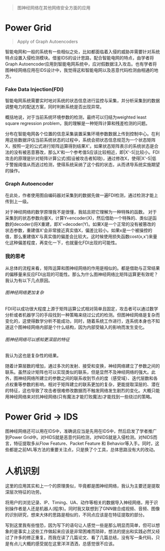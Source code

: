 > 图神经网络在其他网络安全方面的应用

# Power Grid

> Apply of Graph Autoencoders

智能电网和一般的系统有一些相似之处，比如都面临着入侵的威胁并需要针对系统特点设置入侵检测模块。借鉴IDS的设计思路，配合智能电网的特点，由学者将Graph Autoencoder应用到智能电网系统中，应对假数据注入攻击。也有学者将图神经网络应用在IDS设计中，我觉得这和智能电网以及恶意代码检测由相通的地方。

### Fake Data Injection(FDI)

智能电网系统需要实时地对系统的状态信息进行监控与采集，并分析采集到的数据调整电力的配送方案，同时判断系统是否出现异常。

概括地说，对于当前系统环境参数的检测，最终可以归结为weighted least square regression problem，我的理解是一种矩阵计算和残差检测的问题。

分布在智能电网各个位置的信息采集装置采集环境参数数据上传到控制中心。在利用这些数据评估当前系统状态的过程中，系统会把状态信息规范为一个状态矩阵X，按照一定的公式进行矩阵运算得到结果X'。如果状态矩阵表示的系统状态是合法的没有被恶意篡改，那么X‘和一个参考值S应该比较相近，即|X'-S|比较小。FDI攻击的原理是针对矩阵计算公式(假设被攻击者知晓)，通过修改X，使得|X'-S|低于警报阈值从而逃过检测，使得系统采纳了这个假的状态，从而诱导系统实施期望的操作。

### Graph Autoencoder

在此处，作者使用图自编码器对采集到的数据先做一遍FDI检测，通过检测才能上传到上一级。

对于神经网络的数学原理我不是很懂，我姑且把它理解为一种特殊的函数。
对于采集到的状态参数向量X，计算Y=encoder(X)，然后借助一个特殊的、类似逆函数的decoder()将X重建，即X'=decoder(Y)。如果X是一个正常的没有被篡改的状态参数，重建值X'会非常接近真实值X，偏差比较小。如果x是一个被操控的值，那么重建值X‘与真实值的偏差会比较大。这时候使用损失函数cost(x,x')来量化这种偏差程度，再变化一下，也就量化FDI出现的可能性。

### 我的思考

从总体的流程来看，矩阵运算和图神经网络的作用是相似的。都是借助与正常结果的偏移量来反应FDI出现的可能性。那么为什么图神经网络比矩阵运算更有效呢？我认为有以下几点原因。

###### 图神经网络更加复杂

FDI可以成功很大程度上源于矩阵运算公式相对简单且固定，攻击者可以通过数学分析或者机器学习的手段找到一种策略来绕过公式的检测。但图神经网络是复杂而变化的，这使得数学分析不能成功，同时，随着系统工作进行，连系统本身也不知道这个图神经网络内部是个什么结构，因为内部受输入的影响而发生变化。

###### 图神经网络可以感知更深层的特征

我认为这也是复杂性的结果。

随着计算层数的增加，通过多次的发射、接受和变换，神经网络建立了参数之间的联系。虽然设计矩阵也可以实现类似的联系，但是显然不及神经网络的强大。此外，图神经网络所建立的参数之间的联系收到节点的度（感受域）、迭代层数和各点权重等参数的影响，相对于矩阵建立的联系更加的复杂，更能提取深层的、潜在的特征，这也导致了攻击者很难修改数据而不触发网络发生剧烈的变化。大概只能用神经网络来对抗神经网络(只有魔法才能打败魔法)才能找到一些绕过的策略。

# Power Grid -> IDS

图神经网络还可以用在IDS中，准确说应当是先用在IDS中，然后启发了学者推广到Power Grid中。对HIDS就是恶意代码检测，对NIDS就是入侵检测。对NIDS而言，特征提取多从Flow Feature、Packet Feature 和 Behavior等入手。同时，这些都是之前ML等方法的重要关注点，只是换了个工具，总体思路没有大的改动。



# 人机识别

这里的应用其实和上一个的原理类似，毕竟都是图神经网络，我认为主要还是提取深层次特征的功劳。

将用户的浏览记录、IP、Timing、UA、动作等相关的数据导入神经网络，用于识别操作者是人还是机器人(程序)。同时我又联想到了GNN做合成视频、音频、图像的识别研究，想来大体的思路是相似的，不同点应该是在特征提取的部分。

写到这里我有些惶恐，因为写下的语句让人感觉一些是那么明显而简单，但可以想象的是事实上这些工作做起来应该是非常困难而琐碎，想法的提出和实践必然又经过了许多的修正重复。而我在读了几篇论文、看了几篇总结，没有写一条代码，只是有点儿大概的感受就在这里洋洋洒洒，总感觉很不应该。
